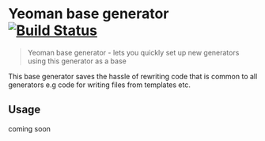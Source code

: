 # Yeoman base generator [![Build Status](https://travis-ci.org/peterjcaulfield/yeoman-generator-base.svg?branch=master)](http://travis-ci.org/peterjcaulfield/yeoman-generator-base)

> Yeoman base generator - lets you quickly set up new generators using this generator as a base

This base generator saves the hassle of rewriting code that is common to all generators e.g code for writing files from templates etc.

## Usage

coming soon

